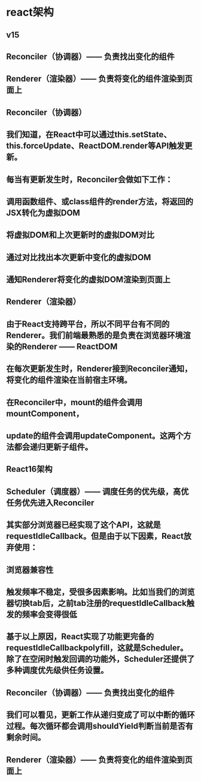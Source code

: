 # react架构

## v15
## Reconciler（协调器）—— 负责找出变化的组件
## Renderer（渲染器）—— 负责将变化的组件渲染到页面上

## Reconciler（协调器）
## 我们知道，在React中可以通过this.setState、this.forceUpdate、ReactDOM.render等API触发更新。

## 每当有更新发生时，Reconciler会做如下工作：
## 调用函数组件、或class组件的render方法，将返回的JSX转化为虚拟DOM
## 将虚拟DOM和上次更新时的虚拟DOM对比
## 通过对比找出本次更新中变化的虚拟DOM
## 通知Renderer将变化的虚拟DOM渲染到页面上

## Renderer（渲染器）
## 由于React支持跨平台，所以不同平台有不同的Renderer。我们前端最熟悉的是负责在浏览器环境渲染的Renderer —— ReactDOM
## 在每次更新发生时，Renderer接到Reconciler通知，将变化的组件渲染在当前宿主环境。
## 在Reconciler中，mount的组件会调用mountComponent，
## update的组件会调用updateComponent。这两个方法都会递归更新子组件。

## React16架构
## Scheduler（调度器）—— 调度任务的优先级，高优任务优先进入Reconciler

## 其实部分浏览器已经实现了这个API，这就是requestIdleCallback。但是由于以下因素，React放弃使用：
## 浏览器兼容性
## 触发频率不稳定，受很多因素影响。比如当我们的浏览器切换tab后，之前tab注册的requestIdleCallback触发的频率会变得很低
## 基于以上原因，React实现了功能更完备的requestIdleCallbackpolyfill，这就是Scheduler。除了在空闲时触发回调的功能外，Scheduler还提供了多种调度优先级供任务设置。

## Reconciler（协调器）—— 负责找出变化的组件
## 我们可以看见，更新工作从递归变成了可以中断的循环过程。每次循环都会调用shouldYield判断当前是否有剩余时间。

## Renderer（渲染器）—— 负责将变化的组件渲染到页面上

